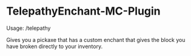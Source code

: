 # TelepathyEnchant-MC-Plugin
Usage: /telepathy

Gives you a pickaxe that has a custom enchant that gives the block you have broken directly to your inventory.
